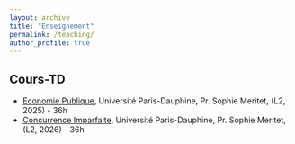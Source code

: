 ```yaml
---
layout: archive
title: "Enseignement"
permalink: /teaching/
author_profile: true
---
```


## Cours-TD

- [Economie Publique](https://dauphine.psl.eu/formations/licences/l2-sciences-des-organisations/cursus-general#label_modal_3mb21fmk8i), Université Paris-Dauphine, Pr. Sophie Meritet,  (L2, 2025) - 36h
- [Concurrence Imparfaite](https://dauphine.psl.eu/formations/licences/l2-sciences-des-organisations/cursus-general#label_modal_3mb21fmk8i), Université Paris-Dauphine,  Pr. Sophie Meritet, (L2, 2026) - 36h

